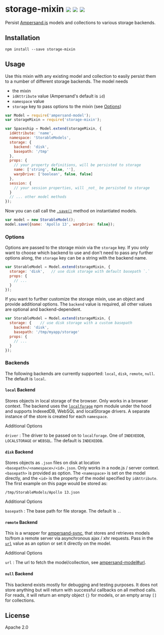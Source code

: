 # storage-mixin [![][travis_img]][travis_url] [![][npm_img]][npm_url] [![][inch_img]][inch_url]

Persist [Ampersand.js](https://ampersandjs.com/) models and collections to various storage backends.


## Installation

```
npm install --save storage-mixin
```

## Usage

Use this mixin with any existing model and collection to easily persist
them to a number of different storage backends. The model needs
- the mixin
- `idAttribute` value (Ampersand's default is `id`)
- `namespace` value
- `storage` key to pass options to the mixin (see [Options](#usage-options))

```js
var Model = require('ampersand-model');
var storageMixin = require('storage-mixin');

var Spaceship = Model.extend(storageMixin, {
  idAttribute: 'name',
  namespace: 'StorableModels',
  storage: {
    backend: 'disk',
    basepath: '/tmp'
  },
  props: {
    // your property definitions, will be persisted to storage
    name: ['string', false, ''],
    warpDrive: ['boolean', false, false]
  },
  session: {
    // your session properties, will _not_ be persisted to storage
  }
  // ... other model methods
});
```

Now you can call call the [`.save()`][ampersand-save] method on instantiated models.

```js
var model = new StorableModel();
model.save({name: 'Apollo 13', warpDrive: false});
```

### Options

Options are passed to the storage mixin via the `storage` key. If you only
want to choose which backend to use and don't need to pass any further options
along, the `storage` key can be a string with the backend name.

```js
var StorableModel = Model.extend(storageMixin, {
  storage: 'disk',   // use disk storage with default basepath `.`
  props: {
    // ...
  }
});
```

If you want to further customize the storage mixin, use an object and provide
additional options. The `backend` value is required, all other values are
optional and backend-dependent.

```js
var StorableModel = Model.extend(storageMixin, {
  storage: {    // use disk storage with a custom basepath
    backend: 'disk',   
    basepath: '/tmp/myapp/storage'    
  props: {
    // ...
  }
});
```

### Backends

The following backends are currently supported: `local`, `disk`, `remote`, `null`.
The default is `local`.

#### `local` Backend

Stores objects in local storage of the browser. Only works in a browser context.
The backend uses the [`localforage`][localforage] npm module under the hood and
supports IndexedDB, WebSQL and localStorage drivers. A separate instance of
the store is created for each `namespace`.

Additional Options

`driver`
: The driver to be passed on to `localforage`. One of `INDEXEDDB`, `LOCALSTORAGE` or `WEBSQL`. The default is `INDEXEDDB`.


#### `disk` Backend

Stores objects as `.json` files on disk at location `<basepath>/<namespace>/<id>.json`.
Only works in a node.js / server context. `<basepath>` is provided as option.
The `<namespace>` is set on the model directly, and the `<id>` is the property
of the model specified by `idAttribute`. The first example on this page would
be stored as:

```
/tmp/StorableModels/Apollo 13.json
```

Additional Options

`basepath`
: The base path for file storage. The default is `.`.

#### `remote` Backend

This is a wrapper for [ampersand-sync][ampersand-sync], that stores and
retrieves models to/from a remote server via asynchronous ajax / xhr requests.
Pass in the [`url`][ampersand-model-url] value as an option or set it
directly on the model.

Additional Options

`url`
: The url to fetch the model/collection, see [ampersand-model#url][ampersand-model-url].

#### `null` Backend

This backend exists mostly for debugging and testing purposes. It does not
store anything but will return with successful callbacks on all method calls.
For reads, it will return an empty object `{}` for models, or an empty array
`[]` for collections.


## License

Apache 2.0

[travis_img]: https://img.shields.io/travis/mongodb-js/storage-mixin.svg?style=flat-square
[travis_url]: https://travis-ci.org/mongodb-js/storage-mixin
[npm_img]: https://img.shields.io/npm/v/storage-mixin.svg?style=flat-square
[npm_url]: https://www.npmjs.org/package/storage-mixin
[inch_img]: http://inch-ci.org/github/mongodb-js/storage-mixin.svg?branch=master
[inch_url]: http://inch-ci.org/github/mongodb-js/storage-mixin
[ampersand-sync]: https://github.com/AmpersandJS/ampersand-sync
[ampersand-save]: https://ampersandjs.com/docs/#ampersand-model-save
[ampersand-model-url]: https://github.com/AmpersandJS/ampersand-model#url-modelurl-or-modelurl
[localforage]: http://mozilla.github.io/localForage/
